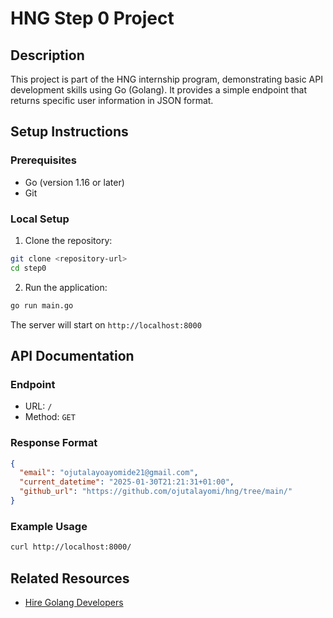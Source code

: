 # HNG Step 0 Project

## Description
This project is part of the HNG internship program, demonstrating basic API development skills using Go (Golang). It provides a simple endpoint that returns specific user information in JSON format.

## Setup Instructions

### Prerequisites
- Go (version 1.16 or later)
- Git

### Local Setup
1. Clone the repository:
```bash
git clone <repository-url>
cd step0
```

2. Run the application:
```bash
go run main.go
```

The server will start on `http://localhost:8000`

## API Documentation

### Endpoint
- URL: `/`
- Method: `GET`

### Response Format
```json
{
  "email": "ojutalayoayomide21@gmail.com",
  "current_datetime": "2025-01-30T21:21:31+01:00",
  "github_url": "https://github.com/ojutalayomi/hng/tree/main/"
}
```

### Example Usage
```bash
curl http://localhost:8000/
```

## Related Resources
- [Hire Golang Developers](https://hng.tech/hire/golang-developers)